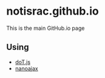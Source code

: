 # notisrac.github.io
This is the main GitHub.io page

## Using
 * [doT.js](https://github.com/olado/doT)
 * [nanoajax](https://github.com/yanatan16/nanoajax)